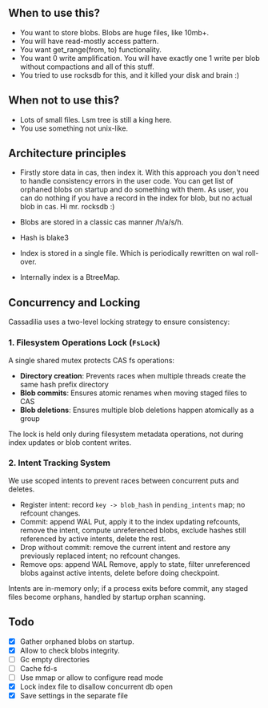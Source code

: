## When to use this?

- You want to store blobs. Blobs are huge files, like 10mb+.
- You will have read-mostly access pattern.
- You want get_range(from, to) functionality.
- You want 0 write amplification. You will have exactly one 1 write per blob
  without compactions and all of this stuff.
- You tried to use rocksdb for this, and it killed your disk and brain :)

## When not to use this?

- Lots of small files. Lsm tree is still a king here.
- You use something not unix-like.

## Architecture principles

- Firstly store data in cas, then index it. With this approach you don't need
  to handle consistency errors in the user code. You can get list of orphaned
  blobs on startup and do something with them.
  As user, you can do nothing if you have a record in the index for blob, but no
  actual blob in cas.
  Hi mr. rocksdb :)

- Blobs are stored in a classic cas manner /h/a/s/h.
- Hash is blake3
- Index is stored in a single file. Which is periodically rewritten on wal
  roll-over.
- Internally index is a BtreeMap.

## Concurrency and Locking

Cassadilia uses a two-level locking strategy to ensure consistency:

### 1. Filesystem Operations Lock (`FsLock`)

A single shared mutex protects CAS fs operations:

- **Directory creation**: Prevents races when multiple threads create the same
  hash prefix directory
- **Blob commits**: Ensures atomic renames when moving staged files to
  CAS
- **Blob deletions**: Ensures multiple blob deletions happen atomically as a
  group

The lock is held only during filesystem metadata operations, not during index
updates or blob content writes.

### 2. Intent Tracking System

We use scoped intents to prevent races between concurrent puts and
deletes.

- Register intent: record `key -> blob_hash` in `pending_intents` map; no
  refcount changes.
- Commit: append WAL Put, apply it to the index updating refcounts, remove the
  intent, compute unreferenced blobs, exclude hashes still referenced by active
  intents, delete the rest.
- Drop without commit: remove the current intent and restore any previously
  replaced intent; no refcount changes.
- Remove ops: append WAL Remove, apply to state, filter unreferenced blobs
  against active intents, delete before doing checkpoint.

Intents are in-memory only; if a process exits before commit, any staged files
become orphans, handled by startup orphan scanning.

## Todo

- [x] Gather orphaned blobs on startup.
- [x] Allow to check blobs integrity.
- [ ] Gc empty directories
- [ ] Cache fd-s
- [ ] Use mmap or allow to configure read mode
- [x] Lock index file to disallow concurrent db open
- [x] Save settings in the separate file
